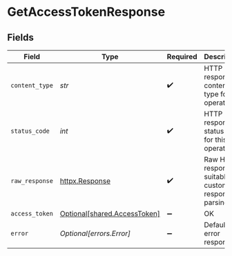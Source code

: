 # GetAccessTokenResponse


## Fields

| Field                                                              | Type                                                               | Required                                                           | Description                                                        |
| ------------------------------------------------------------------ | ------------------------------------------------------------------ | ------------------------------------------------------------------ | ------------------------------------------------------------------ |
| `content_type`                                                     | *str*                                                              | :heavy_check_mark:                                                 | HTTP response content type for this operation                      |
| `status_code`                                                      | *int*                                                              | :heavy_check_mark:                                                 | HTTP response status code for this operation                       |
| `raw_response`                                                     | [httpx.Response](https://www.python-httpx.org/api/#response)       | :heavy_check_mark:                                                 | Raw HTTP response; suitable for custom response parsing            |
| `access_token`                                                     | [Optional[shared.AccessToken]](../../models/shared/accesstoken.md) | :heavy_minus_sign:                                                 | OK                                                                 |
| `error`                                                            | *Optional[errors.Error]*                                           | :heavy_minus_sign:                                                 | Default error response                                             |